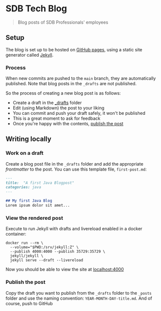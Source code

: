 # SDB Tech Blog
> Blog posts of SDB Professionals' employees

## Setup
The blog is set up to be hosted on [GitHub pages](https://pages.github.com/), using a static site generator called [Jekyll](https://jekyllrb.com/).

### Process
When new commits are pushed to the `main` branch, they are automatically published.
Note that blog posts in the `_drafts` are not published.

So the process of creating a new blog post is as follows:
- Create a draft in the [_drafts](_drafts) folder
- Edit (using Markdown) the post to your liking
- You can commit and push your draft safely, it won't be published
- This is a great moment to ask for feedback
- Once you're happy with the contents, [publish the post](#publishing-the-post)

## Writing locally

### Work on a draft
Create a blog post file in the `_drafts` folder and add the appropriate _frontmatter_ to the post.
You can use this template file, `first-post.md`:

```markdown
---
title:  "A first Java Blogpost"
categories: java
---

## My first Java Blog
Lorem ipsum dolor sit amet...
```

### View the rendered post

Execute to run Jekyll with drafts and livereload enabled in a docker container:
```shell
docker run --rm \
  --volume="$PWD:/srv/jekyll:Z" \
  --publish 4000:4000 --publish 35729:35729 \
  jekyll/jekyll \
  jekyll serve --draft --livereload
```

Now you should be able to view the site at [localhost:4000](http://localhost:4000)

### Publish the post

Copy the draft you want to publish from the `_drafts` folder to the `_posts` folder and use the naming convention: `YEAR-MONTH-DAY-title.md`.
And of course, push to GitHub